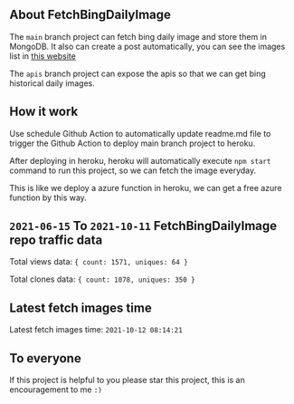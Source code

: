 ## About FetchBingDailyImage

The `main` branch project can fetch bing daily image and store them in MongoDB.
It also can create a post automatically, you can see the images list in [this website](https://oursalbum.netlify.app)

The `apis` branch project can expose the apis so that we can get bing historical daily images.

## How it work

Use schedule Github Action to automatically update readme.md file to trigger the Github Action to deploy main branch project to heroku.

After deploying in heroku, heroku will automatically execute `npm start` command to run this project, so we can fetch the image everyday.

This is like we deploy a azure function in heroku, we can get a free azure function by this way.

## `2021-06-15` To `2021-10-11` FetchBingDailyImage repo traffic data

Total views data: `{ count: 1571, uniques: 64 }`

Total clones data: `{ count: 1078, uniques: 350 }`

## Latest fetch images time

Latest fetch images time: `2021-10-12 08:14:21`

## To everyone

If this project is helpful to you please star this project, this is an encouragement to me `:)`



